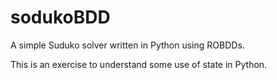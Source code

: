 # sodukoBDD
A simple Suduko solver written in Python using ROBDDs.

This is an exercise to understand some use of state in Python.